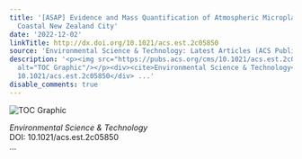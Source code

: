 ```yaml
---
title: '[ASAP] Evidence and Mass Quantification of Atmospheric Microplastics in a
  Coastal New Zealand City'
date: '2022-12-02'
linkTitle: http://dx.doi.org/10.1021/acs.est.2c05850
source: 'Environmental Science & Technology: Latest Articles (ACS Publications)'
description: '<p><img src="https://pubs.acs.org/cms/10.1021/acs.est.2c05850/asset/images/medium/es2c05850_0010.gif"
  alt="TOC Graphic"/></p><div><cite>Environmental Science & Technology</cite></div><div>DOI:
  10.1021/acs.est.2c05850</div> ...'
disable_comments: true
---
```

<p><img src="https://pubs.acs.org/cms/10.1021/acs.est.2c05850/asset/images/medium/es2c05850_0010.gif" alt="TOC Graphic"/></p><div><cite>Environmental Science & Technology</cite></div><div>DOI: 10.1021/acs.est.2c05850</div> ...